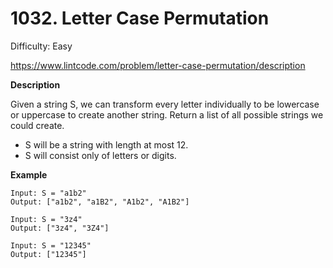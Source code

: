 # 1032. Letter Case Permutation

Difficulty: Easy

https://www.lintcode.com/problem/letter-case-permutation/description

**Description**  

Given a string S, we can transform every letter individually to be lowercase or uppercase to create another string. Return a list of all possible strings we could create.

* S will be a string with length at most 12.
* S will consist only of letters or digits.

**Example**  
```
Input: S = "a1b2"
Output: ["a1b2", "a1B2", "A1b2", "A1B2"]

Input: S = "3z4"
Output: ["3z4", "3Z4"]

Input: S = "12345"
Output: ["12345"]
```
